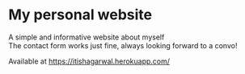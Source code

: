 # My personal website
A simple and informative website about myself </br>
The contact form works just fine, always looking forward to a convo!

Available at https://itishagarwal.herokuapp.com/

